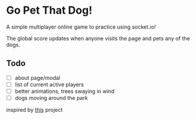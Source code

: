 # Go Pet That Dog! 

A simple multiplayer online game to practice using socket.io!

The global score updates when anyone visits the page and pets any of the dogs. 

## Todo 

- [ ] about page/modal 
- [ ] list of current active players 
- [ ] better animations, trees swaying in wind
- [ ] dogs moving around the park 

inspired by [this](https://github.com/CodingGarden/dunghero.online) project 